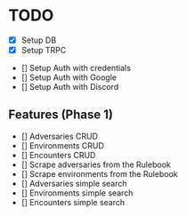 # TODO

- [x] Setup DB
- [x] Setup TRPC
- [] Setup Auth with credentials
- [] Setup Auth with Google
- [] Setup Auth with Discord

## Features (Phase 1)

- [] Adversaries CRUD
- [] Environments CRUD
- [] Encounters CRUD
- [] Scrape adversaries from the Rulebook
- [] Scrape environments from the Rulebook
- [] Adversaries simple search
- [] Environments simple search
- [] Encounters simple search
